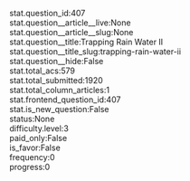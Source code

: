 stat.question_id:407  
stat.question__article__live:None  
stat.question__article__slug:None  
stat.question__title:Trapping Rain Water II  
stat.question__title_slug:trapping-rain-water-ii  
stat.question__hide:False  
stat.total_acs:579  
stat.total_submitted:1920  
stat.total_column_articles:1  
stat.frontend_question_id:407  
stat.is_new_question:False  
status:None  
difficulty.level:3  
paid_only:False  
is_favor:False  
frequency:0  
progress:0  
